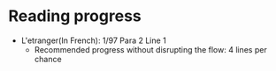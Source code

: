 # Reading progress
- L'etranger(In French): 1/97  Para 2 Line 1
  - Recommended progress without disrupting the flow: 4 lines per chance
